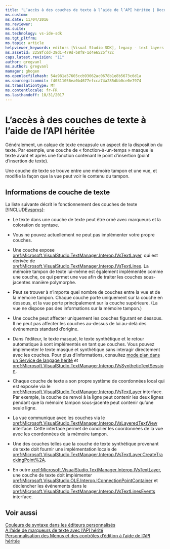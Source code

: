 ```yaml
---
title: "L’accès à des couches de texte à l’aide de l’API héritée | Documents Microsoft"
ms.custom: 
ms.date: 11/04/2016
ms.reviewer: 
ms.suite: 
ms.technology: vs-ide-sdk
ms.tgt_pltfrm: 
ms.topic: article
helpviewer_keywords: editors [Visual Studio SDK], legacy - text layers
ms.assetid: 2258fcdd-38d1-479d-b8f8-1d4e6525f72c
caps.latest.revision: "11"
author: gregvanl
ms.author: gregvanl
manager: ghogen
ms.openlocfilehash: 54a981a57605ccb93062ac0678b1e8b5673c6d1a
ms.sourcegitcommit: f40311056ea0b4677efcca74a285dbb0ce0e7974
ms.translationtype: MT
ms.contentlocale: fr-FR
ms.lasthandoff: 10/31/2017
---
```

# <a name="accessing-text-layers-by-using-the-legacy-api"></a>L’accès à des couches de texte à l’aide de l’API héritée
Généralement, un calque de texte encapsule un aspect de la disposition du texte. Par exemple, une couche de « fonction-à-un-temps » masque le texte avant et après une fonction contenant le point d’insertion (point d’insertion de texte).  
  
 Une couche de texte se trouve entre une mémoire tampon et une vue, et modifie la façon que la vue peut voir le contenu du tampon.  
  
## <a name="text-layer-information"></a>Informations de couche de texte  
 La liste suivante décrit le fonctionnement des couches de texte [!INCLUDE[vsprvs](../code-quality/includes/vsprvs_md.md)]:  
  
-   Le texte dans une couche de texte peut être orné avec marqueurs et la coloration de syntaxe.  
  
-   Vous ne pouvez actuellement ne peut pas implémenter votre propre couches.  
  
-   Une couche expose <xref:Microsoft.VisualStudio.TextManager.Interop.IVsTextLayer>, qui est dérivée de <xref:Microsoft.VisualStudio.TextManager.Interop.IVsTextLines>. La mémoire tampon de texte lui-même est également implémentée comme une couche, ce qui permet une vue afin de traiter les couches sous-jacentes manière polymorphe.  
  
-   Peut se trouver à n’importe quel nombre de couches entre la vue et de la mémoire tampon. Chaque couche porte uniquement sur la couche en dessous, et la vue porte principalement sur la couche supérieure. (La vue ne dispose pas des informations sur la mémoire tampon.)  
  
-   Une couche peut affecter uniquement les couches figurant en dessous. Il ne peut pas affecter les couches au-dessus de lui au-delà des événements standard d’origine.  
  
-   Dans l’éditeur, le texte masqué, le texte synthétique et le retour automatique à sont implémentés en tant que couches. Vous pouvez implémenter le texte masqué et synthétique sans interagir directement avec les couches. Pour plus d’informations, consultez [mode plan dans un Service de langage hérité](../extensibility/internals/outlining-in-a-legacy-language-service.md) et <xref:Microsoft.VisualStudio.TextManager.Interop.IVsSyntheticTextSession>.  
  
-   Chaque couche de texte a son propre système de coordonnées local qui est exposée via le <xref:Microsoft.VisualStudio.TextManager.Interop.IVsTextLayer> interface. Par exemple, la couche de renvoi à la ligne peut contenir les deux lignes pendant que la mémoire tampon sous-jacente peut contenir qu’une seule ligne.  
  
-   La vue communique avec les couches via le <xref:Microsoft.VisualStudio.TextManager.Interop.IVsLayeredTextView> interface. Cette interface permet de concilier les coordonnées de la vue avec les coordonnées de la mémoire tampon.  
  
-   Une des couches telles que la couche de texte synthétique provenant de texte doit fournir une implémentation locale de <xref:Microsoft.VisualStudio.TextManager.Interop.IVsTextLayer.CreateTrackingPoint%2A>.  
  
-   En outre <xref:Microsoft.VisualStudio.TextManager.Interop.IVsTextLayer>, une couche de texte doit implémenter <xref:Microsoft.VisualStudio.OLE.Interop.IConnectionPointContainer> et déclencher les événements dans le <xref:Microsoft.VisualStudio.TextManager.Interop.IVsTextLinesEvents> interface.  
  
## <a name="see-also"></a>Voir aussi  
 [Couleurs de syntaxe dans les éditeurs personnalisés](../extensibility/syntax-coloring-in-custom-editors.md)   
 [À l’aide de marqueurs de texte avec l’API hérité](../extensibility/using-text-markers-with-the-legacy-api.md)   
 [Personnalisation des Menus et des contrôles d’édition à l’aide de l’API héritée](../extensibility/customizing-editor-controls-and-menus-by-using-the-legacy-api.md)